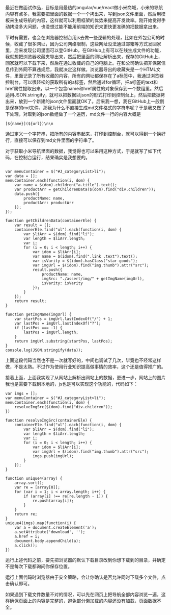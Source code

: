 最近在做面试作品，目标是用最热的angular/vue/react做小米商城，小米的导航内容有点多，我需要把里面的数据一个一个拷出来，写到json文件里面，然后用模板来生成导航的内容，这样就可以利用框架的优势来提高开发效率。刚开始觉得手动拷没多大问题，也没想过能不能用前端的知识来更快更准确的把数据拿出来。

平时有需要，也会在浏览器控制台用js去做一些逻辑的处理，比如在外包公司的时候，收藏了很多网址，因为公司网络限制，这些网址没法通过邮箱等方式发回家里，后来发现公司里面可以登GitHub，在GitHub上有可以在线生成文件的功能，我就想把浏览器收藏夹导出来，然后把里面的网址解析出来，保存的GitHub上，回家就可以下载下来，然后在通过收藏的自己的电脑上。在和公司确认把非保密信息传到外网不算违规后，我就决定这样做。浏览器导出的收藏夹是一个HTML文件，里面记录了所有收藏的内容，所有的网址都保存在了a标签中，我通过浏览器控制台，可以很轻松的获取所有的a标签，然后通过for循环，把a标签的text和href属性提取出来，以一个包含name和href属性的对象保存到一个数组里。然后适用JSON.stringify，就可以把数据以json的形式打印到控制台上，然后把数据拷出来，放到一个新建的json文件里面就OK了。后来我一想，我在GitHub上一般倒是保存的md文件，那我为什么不直接生成md文件格式的字符串呢？于是我又做了下处理，对取到的json数组做了一个遍历，md文件一行的内容大概是
<pre><code>[${name}](${url})\n\n</code></pre>
通过定义一个字符串，把所有的内容串起来，打印到控制台，就可以得到一个换好行，直接可以保存到md文件里面的字符串了。

对于获取小米导航里面的数据，我觉得也可以采用这种方式，于是就写了如下代码，在控制台运行，结果确实是我想要的。
<pre><code>
var menuContainer = $("#J_categoryList>li");
var data = [];
menuContainer.each(function(i, dom) {
    var name = $(dom).children("a.title").text();
    var productArr = getChildrenData($(dom).find("div.children"));
    data.push({
        productName: name,
        productArr: productArr
    });
});

function getChildrenData(containerEle) {
    var result = [];
    containerEle.find("ul").each(function(i, dom) {
        var $liArr = $(dom).find("li");
        var length = $liArr.length;
        var i;
        for (i = 0; i < length; i++) {
            var idom = $liArr[i];
            var name = $(idom).find(".link .text").text();
            var isVarity = $(idom).hasClass("star-goods");
            var imgUrl = $(idom).find("img.thumb").attr("src");
            result.push({
                productName: name,
                imgSrc: "./assert/img/" + getImgName(imgUrl),
                isVarity: isVarity
            });
        }
    });
    return result;
}

function getImgName(imgUrl) {
    var startPos = imgUrl.lastIndexOf("/") + 1;
    var lastPos = imgUrl.lastIndexOf("?");
    if (lastPos === -1) {
        lastPos = imgUrl.length;
    }
    return imgUrl.substring(startPos, lastPos);
}
console.log(JSON.stringify(data));
</code></pre>
上面这段代码当然也不是一次就写好的，中间也调试了几次，毕竟也不经常这样做，不是太熟。不过作为使用行业知识提高做事情的效率，这个还是值得推广的。

接着上面，上面我实现了从网站上解析出网站上的数据，更进一步，网站上的图片我也是需要下载到本地的，js也是可以实现这个功能的，代码如下：
<pre><code>var imgs = [];
var menuContainer = $("#J_categoryList>li");
menuContainer.each(function(i, dom) {
    resolveImgSrc($(dom).find("div.children"));
})

function resolveImgSrc(containerEle) {
    containerEle.find("ul").each(function(i, dom) {
        var $liArr = $(dom).find("li");
        var length = $liArr.length;
        var i;
        for (i = 0; i < length; i++) {
            var idom = $liArr[i];
            var imgUrl = $(idom).find("img.thumb").attr("src");
            imgs.push(imgUrl);
        }
    });
}

function unique4(array) {
    array.sort();
    var re = [array[0]];
    for (var i = 1; i < array.length; i++) {
        if (array[i] !== re[re.length - 1]) {
            re.push(array[i]);
        }
    }
    return re;
}
unique4(imgs).map(function(i) {
    var a = document.createElement('a');
    a.setAttribute('download', '');
    a.href = i;
    document.body.appendChild(a);
    a.click();
})
</code></pre>

运行上述代码之前，要先把浏览器的默认下载目录改到你想下载到的目录，并确定不是每次下载都询问你保存位置。

运行上面代码时浏览器由于安全策略，会让你确认是否允许同时下载多个文件，点击确认即可。

如果遇到下载文件数量不对的情况，可以先在网页上把导航全部内容浏览一遍，这样确保页面上的内容是完整的，避免部分懒加载的内容还没有加载，页面数据不全。